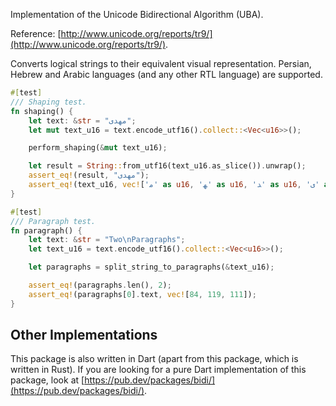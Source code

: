 Implementation of the Unicode Bidirectional Algorithm (UBA).

Reference: [http://www.unicode.org/reports/tr9/](http://www.unicode.org/reports/tr9/).

Converts logical strings to their equivalent visual representation. Persian, Hebrew and Arabic languages (and any other RTL language) are supported.

```rust
#[test]
/// Shaping test.
fn shaping() {
    let text: &str = "مهدی";
    let mut text_u16 = text.encode_utf16().collect::<Vec<u16>>();

    perform_shaping(&mut text_u16);

    let result = String::from_utf16(text_u16.as_slice()).unwrap();
    assert_eq!(result, "ﻣﻬﺪﯼ");
    assert_eq!(text_u16, vec!['ﻣ' as u16, 'ﻬ' as u16, 'ﺪ' as u16, 'ﯼ' as u16]);
}

#[test]
/// Paragraph test.
fn paragraph() {
    let text: &str = "Two\nParagraphs";
    let text_u16 = text.encode_utf16().collect::<Vec<u16>>();

    let paragraphs = split_string_to_paragraphs(&text_u16);

    assert_eq!(paragraphs.len(), 2);
    assert_eq!(paragraphs[0].text, vec![84, 119, 111]);
}
```

## Other Implementations

This package is also written in Dart (apart from this package, which is written in Rust). If you are looking for a pure Dart implementation of this package, look at [https://pub.dev/packages/bidi/](https://pub.dev/packages/bidi/).
